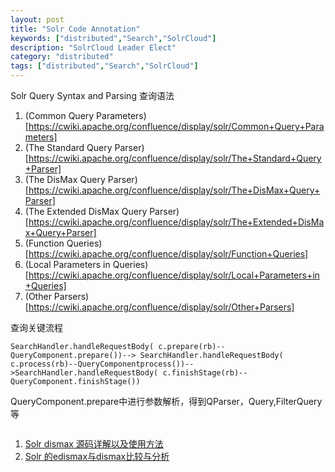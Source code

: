 ```yaml
---
layout: post
title: "Solr Code Annotation"
keywords: ["distributed","Search","SolrCloud"]
description: "SolrCloud Leader Elect"
category: "distributed"
tags: ["distributed","Search","SolrCloud"]
---
```


Solr Query Syntax and Parsing 查询语法

>
1. (Common Query Parameters)[https://cwiki.apache.org/confluence/display/solr/Common+Query+Parameters]
2. (The Standard Query Parser)[https://cwiki.apache.org/confluence/display/solr/The+Standard+Query+Parser]
3. (The DisMax Query Parser)[https://cwiki.apache.org/confluence/display/solr/The+DisMax+Query+Parser]
4. (The Extended DisMax Query Parser)[https://cwiki.apache.org/confluence/display/solr/The+Extended+DisMax+Query+Parser]
5. (Function Queries)[https://cwiki.apache.org/confluence/display/solr/Function+Queries]
6. (Local Parameters in Queries)[https://cwiki.apache.org/confluence/display/solr/Local+Parameters+in+Queries]
7. (Other Parsers)[https://cwiki.apache.org/confluence/display/solr/Other+Parsers]

查询关键流程

```
SearchHandler.handleRequestBody( c.prepare(rb)--QueryComponent.prepare())--> SearchHandler.handleRequestBody( c.process(rb)--QueryComponentprocess())-->SearchHandler.handleRequestBody( c.finishStage(rb)--QueryComponent.finishStage())
```
QueryComponent.prepare中进行参数解析，得到QParser，Query,FilterQuery等

```

```
>
1. [Solr dismax 源码详解以及使用方法](http://www.wxdl.cn/index/solr-dismax.html)
2. [Solr 的edismax与dismax比较与分析](http://www.linuxidc.com/Linux/2012-10/72373.htm)
